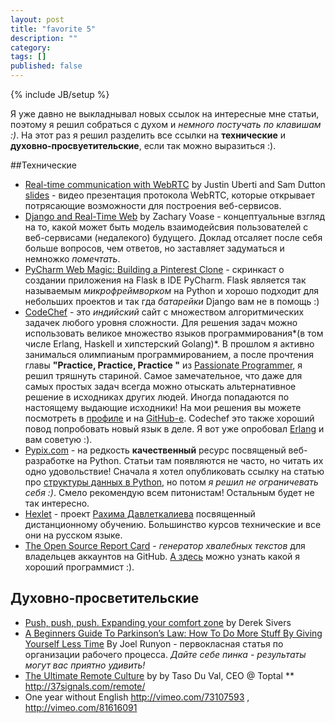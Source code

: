 ```yaml
---
layout: post
title: "favorite 5"
description: ""
category: 
tags: []
published: false
---
```

{% include JB/setup %}

Я уже давно не выкладнывал новых ссылок на интересные мне статьи, поэтому я решил собраться с духом и *немного постучать по клавишам :)*. На этот раз я решил разделить все ссылки на **технические** и **духовно-просвуетительские**, если так можно выразиться :).

##Технические

* [Real-time communication with WebRTC](http://www.youtube.com/watch?v=p2HzZkd2A40) by Justin Uberti and Sam Dutton [slides](http://io13webrtc.appspot.com) - видео презентация протокола WebRTC, которые открывает потрясающие  возможности для построения веб-сервисов.
* [Django and Real-Time Web](http://klewel.com/conferences/djangocon-2012/index.php?talkID=6) by Zachary Voase - концептуальные взгляд на то, какой может быть модель взаимодейсвия пользователей с веб-сервисами (недалекого) будущего. Доклад отсаляет после себя больше вопросов, чем ответов, но заставляет задуматься и немножко *помечтать*.
* [PyCharm Web Magic: Building a Pinterest Clone](http://www.youtube.com/watch?v=2geC50roans) - скринкаст о создании приложения на Flask в IDE PyCharm. Flask является так называемым *микрофреймворком* на Python и хорошо подходит для небольших проектов и так гда *батарейки* Django вам не в помощь :) 
* [CodeChef](http://www.codechef.com) - это *индийский* сайт с множеством алгоритмических задачек любого уровня сложности. Для решения задач можно использовать великое множество языков программирования*(в том числе Erlang, Haskell и хипстерский Golang)*. В прошлом я активно занималься олимпианым программированием, а после прочтения главы **"Practice, Practice, Practice
"** из [Passionate Programmer](http://www.amazon.com/The-Passionate-Programmer-Remarkable-Development/dp/1934356344), я решил тряшнуть стариной. Самое замечательное, что даже для самых простых задач всегда можно отыскать альтернативное решение в исходниках других людей. Иногда попадаются по настоящему выдающие исходники! На мои решения вы можете посмотреть в [профиле](http://www.codechef.com/users/amezhenin) и на [GitHub-е](https://github.com/amezhenin/codechef_problems). Codechef это также хороший повод попробовать новый язык в деле. Я вот уже опробовал [Erlang](https://github.com/amezhenin/codechef_problems/blob/master/easy/holes.erl) и вам советую :).
* [Pypix.com](http://pypix.com) - на редкость **качественный** ресурс посвященый веб-разработке на Python. Статьи там появляются не часто, но читать их одно удовольствие! Сначала я хотел опубликовать ссылку на статью про [структуры данных в Python](http://pypix.com/python/advanced-data-structures-python/), но потом *я решил не ограничевать себя :)*. Смело рекомендую всем питонистам! Остальным будет не так интересно.
* [Hexlet](https://hexlet.org/) - проект [Рахима Давлеткалиева](http://freetonik.com/) посвященный дистанционному обучению. Большинство курсов технические и все они на русском языке.
* [The Open Source Report Card](http://osrc.dfm.io) - *генератор хвалебных текстов* для владельцев аккаунтов на GitHub. [А здесь](http://osrc.dfm.io/amezhenin) можно узнать какой я хороший программист :).

## Духовно-просветительские

* [Push, push, push. Expanding your comfort zone](http://sivers.org/comfort) by Derek Sivers
* [A Beginners Guide To Parkinson’s Law: How To Do More Stuff By Giving Yourself Less Time](http://impossiblehq.com/parkinsons-law) By Joel Runyon - первокласная статья по организации рабочего процесса. *Дайте себе пинка - результаты могут вас приятно удивить!* 
* [The Ultimate Remote Culture](http://www.toptal.com/remote/the-ultimate-remote-culture) by by Taso Du Val, CEO @ Toptal 
** http://37signals.com/remote/
* One year without English http://vimeo.com/73107593 , http://vimeo.com/81616091